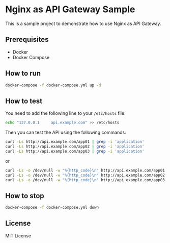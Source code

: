 # Nginx as API Gateway Sample

This is a sample project to demonstrate how to use Nginx as API Gateway.

## Prerequisites

- Docker
- Docker Compose

## How to run

```bash
docker-compose -f docker-compose.yml up -d
```

## How to test

You need to add the following line to your `/etc/hosts` file:

```bash
echo "127.0.0.1     api.example.com" >> /etc/hosts
```

Then you can test the API using the following commands:

```bash
curl -Ls http://api.example.com/app01 | grep -i 'application'
curl -Ls http://api.example.com/app02 | grep -i 'application'
curl -Ls http://api.example.com/app03 | grep -i 'application'
```

or

```bash
curl -Ls -o /dev/null -w "%{http_code}\n" http://api.example.com/app01
curl -Ls -o /dev/null -w "%{http_code}\n" http://api.example.com/app02
curl -Ls -o /dev/null -w "%{http_code}\n" http://api.example.com/app03
```

## How to stop

```bash
docker-compose -f docker-compose.yml down
```

## License

MIT License
